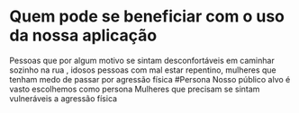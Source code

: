 # Quem pode se beneficiar com o uso da nossa aplicação
Pessoas que por algum motivo se sintam desconfortáveis em caminhar sozinho na rua ,  idosos pessoas com mal estar repentino, mulheres que tenham medo de passar por agressão física
#Persona
Nosso público alvo é vasto  escolhemos como persona Mulheres que precisam  se sintam vulneráveis a agressão física
